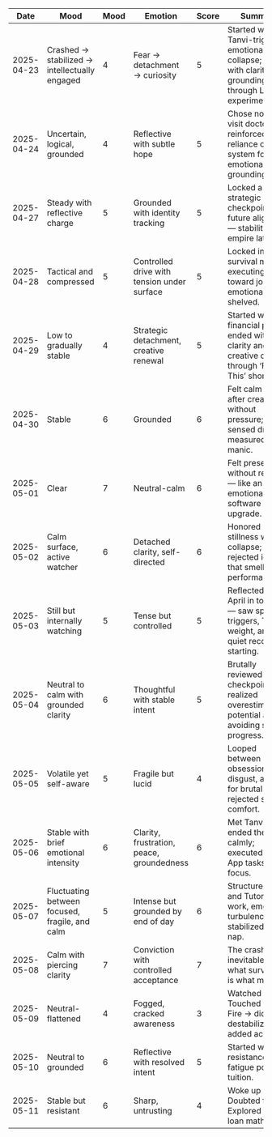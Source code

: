 | Date       | Mood                                        | Mood | Emotion                                | Score | Summary                                                                 |
|------------|---------------------------------------------|-------|----------------------------------------|-------|-------------------------------------------------------------------------|
| 2025-04-23 | Crashed → stabilized → intellectually engaged | 4     | Fear → detachment → curiosity          | 5     | Started with Tanvi-triggered emotional collapse; ended with clarity and grounding through LLM experimentation. |
| 2025-04-24 | Uncertain, logical, grounded                | 4     | Reflective with subtle hope            | 5     | Chose not to visit doctor, reinforced reliance on SAM system for emotional grounding. |
| 2025-04-27 | Steady with reflective charge               | 5     | Grounded with identity tracking        | 5     | Locked a strategic checkpoint for future alignment — stability first, empire later. |
| 2025-04-28 | Tactical and compressed                     | 5     | Controlled drive with tension under surface | 5     | Locked in survival mode — executing hard toward job goal, emotionally shelved. |
| 2025-04-29 | Low to gradually stable                     | 4     | Strategic detachment, creative renewal | 5     | Started with financial panic, ended with clarity and creative control through ‘Feel This’ short. |
| 2025-04-30 | Stable                                      | 6     | Grounded                               | 6     | Felt calm pride after creating without pressure; sensed drift was measured, not manic. |
| 2025-05-01 | Clear                                       | 7     | Neutral-calm                           | 6     | Felt presence without reaction — like an emotional software upgrade.    |
| 2025-05-02 | Calm surface, active watcher                | 6     | Detached clarity, self-directed        | 6     | Honored stillness without collapse; rejected ideas that smelled of performance. |
| 2025-05-03 | Still but internally watching               | 5     | Tense but controlled                   | 5     | Reflected on April in totality — saw spiral triggers, Tanvi’s weight, and quiet recovery starting. |
| 2025-05-04 | Neutral to calm with grounded clarity       | 6     | Thoughtful with stable intent          | 5     | Brutally reviewed self-checkpoints; realized overestimating potential and avoiding small progress. |
| 2025-05-05 | Volatile yet self-aware                     | 5     | Fragile but lucid                      | 4     | Looped between obsession and disgust, asked for brutal clarity, rejected soft comfort. |
| 2025-05-06 | Stable with brief emotional intensity       | 6     | Clarity, frustration, peace, groundedness | 6  | Met Tanvi, ended the loop calmly; executed Tutor App tasks with focus.  |
| 2025-05-07 | Fluctuating between focused, fragile, and calm | 5   | Intense but grounded by end of day     | 6     | Structured DSA and Tutor App work, emotional turbulence stabilized post-nap. |
| 2025-05-08 | Calm with piercing clarity                  | 7     | Conviction with controlled acceptance  | 7     | The crash is inevitable — but what survives it is what matters.         |
| 2025-05-09 | Neutral-flattened                           | 4     | Fogged, cracked awareness              | 3     | Watched Touched with Fire → didn’t destabilize, but added ache.         |
| 2025-05-10 | Neutral to grounded                         | 6     | Reflective with resolved intent        | 5     | Started with resistance and fatigue post-tuition.                       |
| 2025-05-11 | Stable but resistant                        | 6     | Sharp, untrusting                      | 4     | Woke up stable. Doubted future. Explored house loan math.              |
